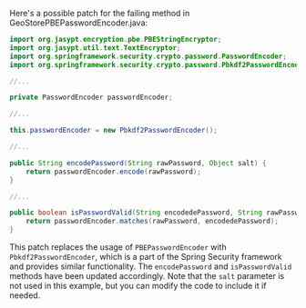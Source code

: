 Here's a possible patch for the failing method in GeoStorePBEPasswordEncoder.java:
```java
import org.jasypt.encryption.pbe.PBEStringEncryptor;
import org.jasypt.util.text.TextEncryptor;
import org.springframework.security.crypto.password.PasswordEncoder;
import org.springframework.security.crypto.password.Pbkdf2PasswordEncoder;

//...

private PasswordEncoder passwordEncoder;

//...

this.passwordEncoder = new Pbkdf2PasswordEncoder();

//...

public String encodePassword(String rawPassword, Object salt) {
    return passwordEncoder.encode(rawPassword);
}

//...

public boolean isPasswordValid(String encodedePassword, String rawPassword, Object salt) {
    return passwordEncoder.matches(rawPassword, encodedePassword);
}
```
This patch replaces the usage of `PBEPasswordEncoder` with `Pbkdf2PasswordEncoder`, which is a part of the Spring Security framework and provides similar functionality. The `encodePassword` and `isPasswordValid` methods have been updated accordingly. Note that the `salt` parameter is not used in this example, but you can modify the code to include it if needed.